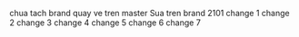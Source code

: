 chua tach brand
quay ve tren master
Sua tren brand 2101
change 1
change 2
change 3
change 4
change 5
change 6
change 7